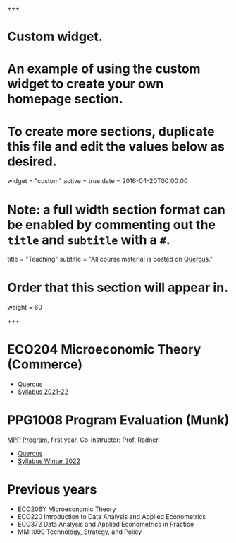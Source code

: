 +++
# Custom widget.
# An example of using the custom widget to create your own homepage section.
# To create more sections, duplicate this file and edit the values below as desired.
widget = "custom"
active = true
date = 2016-04-20T00:00:00

# Note: a full width section format can be enabled by commenting out the `title` and `subtitle` with a `#`.
title = "Teaching"
subtitle = "All course material is posted on [Quercus](https://q.utoronto.ca/)."

# Order that this section will appear in.
weight = 60

+++
# ECO204 Microeconomic Theory (Commerce) 
* [Quercus](https://q.utoronto.ca/courses/237096/)
* [Syllabus 2021-22](eco204/admin/ECO204Y1_Blanchenay_2021-22_Syllabus.pdf)

# PPG1008 Program Evaluation (Munk)
[MPP Program](https://munkschool.utoronto.ca/publicpolicy/programs/master-of-public-policy-program/), first year. Co-instructor: Prof. Radner.
* [Quercus](https://q.utoronto.ca/courses/254633)
* [Syllabus Winter 2022](<ppg1008/Syllabus - PPG1008 - 02 Feb 2022.pdf>)


# Previous years
* ECO206Y Microeconomic Theory
* ECO220 Introduction to Data Analysis and Applied Econometrics
* ECO372 Data Analysis and Applied Econometrics in Practice
* MMI1090 Technology, Strategy, and Policy

